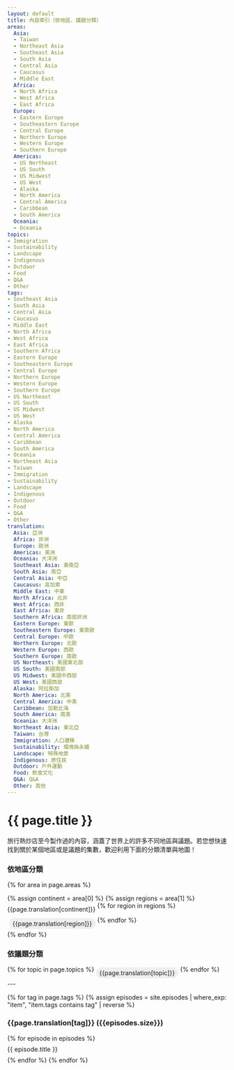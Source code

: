 ```yaml
---
layout: default
title: 內容索引（依地區、議題分類）
areas:
  Asia:
  - Taiwan
  - Northeast Asia
  - Southeast Asia
  - South Asia
  - Central Asia
  - Caucasus
  - Middle East
  Africa:
  - North Africa
  - West Africa
  - East Africa
  Europe:
  - Eastern Europe
  - Southeastern Europe
  - Central Europe
  - Northern Europe
  - Western Europe
  - Southern Europe
  Americas:
  - US Northeast
  - US South
  - US Midwest
  - US West
  - Alaska
  - North America
  - Central America
  - Caribbean
  - South America
  Oceania:
  - Oceania
topics:
- Immigration
- Sustainability
- Landscape
- Indigenous
- Outdoor
- Food
- Q&A
- Other
tags:
- Southeast Asia
- South Asia
- Central Asia
- Caucasus
- Middle East
- North Africa
- West Africa
- East Africa
- Southern Africa
- Eastern Europe
- Southeastern Europe
- Central Europe
- Northern Europe
- Western Europe
- Southern Europe
- US Northeast
- US South
- US Midwest
- US West
- Alaska
- North America
- Central America
- Caribbean
- South America
- Oceania
- Northeast Asia
- Taiwan
- Immigration
- Sustainability
- Landscape
- Indigenous
- Outdoor
- Food
- Q&A
- Other
translation:
  Asia: 亞洲
  Africa: 非洲
  Europe: 歐洲
  Americas: 美洲
  Oceania: 大洋洲
  Southeast Asia: 東南亞
  South Asia: 南亞
  Central Asia: 中亞
  Caucasus: 高加索
  Middle East: 中東
  North Africa: 北非
  West Africa: 西非
  East Africa: 東非
  Southern Africa: 南部非洲
  Eastern Europe: 東歐
  Southeastern Europe: 東南歐
  Central Europe: 中歐
  Northern Europe: 北歐
  Western Europe: 西歐
  Southern Europe: 南歐
  US Northeast: 美國東北部
  US South: 美國南部
  US Midwest: 美國中西部
  US West: 美國西部
  Alaska: 阿拉斯加
  North America: 北美
  Central America: 中美
  Caribbean: 加勒比海
  South America: 南美
  Oceania: 大洋洲
  Northeast Asia: 東北亞
  Taiwan: 台灣
  Immigration: 人口遷移
  Sustainability: 環境與永續
  Landscape: 特殊地景
  Indigenous: 原住民
  Outdoor: 戶外運動
  Food: 飲食文化
  Q&A: Q&A
  Other: 其他
---
```

<h1>{{ page.title }}</h1>
<p>旅行熱炒店至今製作過的內容，涵蓋了世界上的許多不同地區與議題。若您想快速找到關於某個地區或是議題的集數，歡迎利用下面的分類清單與地圖！</p>

### 依地區分類

{% for area in page.areas %}
  <div style="display: flex; flex-wrap: wrap">
    {% assign continent = area[0] %}
    {% assign regions = area[1] %}
    <div style="margin: 8px 4px 8px 0">{{page.translation[continent]}}</div>
    {% for region in regions %}
    <div style="background-color: #eeeeee; margin: 4px; padding: 4px 8px; border-radius: 16px">
      <a href="#{{region}}" style="text-decoration: none">{{page.translation[region]}}</a>
    </div>
    {% endfor %}
  </div>
{% endfor %}

### 依議題分類

<div style="display: flex; flex-wrap: wrap">
  {% for topic in page.topics %}
  <div style="background-color: #eeeeee; margin: 4px; padding: 4px 8px; border-radius: 16px">
    <a href="#{{topic}}" style="text-decoration: none">{{page.translation[topic]}}</a>
  </div>
  {% endfor %}
</div>
---

{% for tag in page.tags %}
  {% assign episodes = site.episodes | where_exp: "item", "item.tags contains tag" | reverse %}
  <div id="{{tag}}" style="position: relative; top: -56px"></div>
  <h3>{{page.translation[tag]}} ({{episodes.size}})</h3>
  {% for episode in episodes %}
  <div style="font-size: 0.9rem; margin: 8px 0">
    <a href="{{ episode.url }}" style="text-decoration: none">{{ episode.title }}</a>
  </div>
  {% endfor %}
{% endfor %}